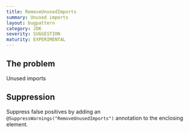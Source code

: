 ```yaml
---
title: RemoveUnusedImports
summary: Unused imports
layout: bugpattern
category: JDK
severity: SUGGESTION
maturity: EXPERIMENTAL
---
```


<!--
*** AUTO-GENERATED, DO NOT MODIFY ***
To make changes, edit the @BugPattern annotation or the explanation in docs/bugpattern.
-->

## The problem
Unused imports

## Suppression
Suppress false positives by adding an `@SuppressWarnings("RemoveUnusedImports")` annotation to the enclosing element.
